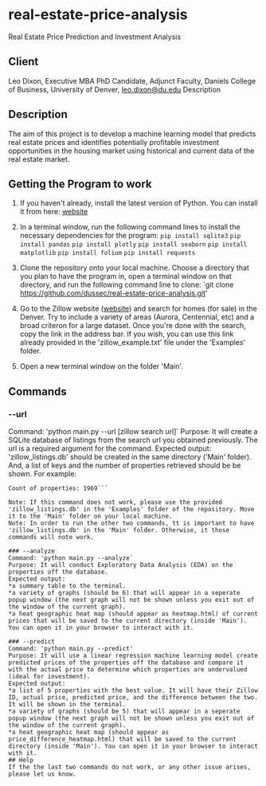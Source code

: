 # real-estate-price-analysis
Real Estate Price Prediction and Investment Analysis

## Client

Leo Dixon, Executive MBA PhD Candidate, Adjunct Faculty, Daniels College of Business, University of Denver, leo.dixon@du.edu
Description

## Description

The aim of this project is to develop a machine learning model that predicts real estate prices and identifies potentially profitable investment opportunities in the housing market using historical and current data of the real estate market.

## Getting the Program to work
1. If you haven't already, install the latest version of Python. You can install it from here: [website](https://www.python.org/downloads/)
2. In a terminal window, run the following command lines to install the necessary dependencies for the program:
`pip install sqlite3`
`pip install pandas`
`pip install plotly`
`pip install seaborn`
`pip install matplotlib`
`pip install folium`
`pip install requests`
3. Clone the repository onto your local machine. Choose a directory that you plan to have the program in, open a terminal window on that directory, and run the following command line to clone:
`git clone https://github.com/dussec/real-estate-price-analysis.git'
4. Go to the Zillow website ([website](https://www.zillow.com/)) and search for homes (for sale) in the Denver. Try to include a variety of areas (Aurora, Centennial, etc) and a broad criteron for a large dataset. Once you're done with the search, copy the link in the address bar.
If you wish, you can use this link already provided in the 'zillow_example.txt' file under the 'Examples' folder.

5. Open a new terminal window on the folder 'Main'.  


## Commands 
### --url 
Command: 'python main.py --url [zillow search url]`
Purpose: It will create a SQLite database of listings from the search url you obtained previously. The url is a required argument for the command.
Expected output: 'zillow_listings.db' should be created in the same directory ('Main' folder). And, a list of keys and the number of properties retrieved should be be shown. For example:
```dict_keys(['user', 'mapState', 'regionState', 'searchPageSeoObject', 'requestId', 'cat1', 'categoryTotals'])
Count of properties: 1969```

Note: If this command does not work, please use the provided 'zillow_listings.db' in the 'Examples' folder of the repository. Move it to the 'Main' folder on your local machine.
Note: In order to run the other two commands, tt is important to have 'zillow_listings.db' in the 'Main' folder. Otherwise, it those commands will note work.

### --analyze
Command: 'python main.py --analyze`
Purpose: It will conduct Exploratory Data Analysis (EDA) on the properties off the database. 
Expected output: 
*a summary table to the terminal.
*a variety of graphs (should be 6) that will appear in a seperate popup window (the next graph will not be shown unless you exit out of the window of the current graph).
*a heat geographic heat map (should appear as heatmap.html) of current prices that will be saved to the current directory (inside 'Main'). You can open it in your browser to interact with it.

### --predict 
Command: 'python main.py --predict'
Purpose: It will use a linear regression machine learning model create predicted prices of the properties off the database and compare it with the actual price to determine which properties are undervalued (ideal for investment). 
Expected output:
*a list of 5 properties with the best value. It will have their Zillow ID, actual price, predicted price, and the difference between the two. It will be shown in the terminal.
*a variety of graphs (should be 5) that will appear in a seperate popup window (the next graph will not be shown unless you exit out of the window of the current graph).
*a heat geographic heat map (should appear as price_difference_heatmap.html) that will be saved to the current directory (inside 'Main'). You can open it in your browser to interact with it.
## Help
If the the last two commands do not work, or any other issue arises, please let us know.
